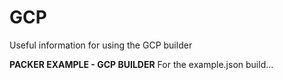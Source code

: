 # GCP
Useful information for using the GCP builder

**PACKER EXAMPLE - GCP BUILDER**
For the example.json build...